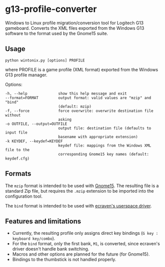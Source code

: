 g13-profile-converter
===========

Windows to Linux profile migration/conversion tool for Logitech G13 gameboard.  Converts
the XML files exported from the Windows G13 software to the format used by the
Gnome15 suite.


Usage
-----

    python wintonix.py [options] PROFILE

where PROFILE is a game profile (XML format) exported from the Windows G13
profile manager.

Options:

    -h, --help              show this help message and exit
    --format=FORMAT         output format: valid values are "mzip" and "bind"
                            (default: mzip)
    -f, --force             force overwrite: overwrite destination file without
                            asking
    -o OUTFILE, --output=OUTFILE
                            output file: destination file (defaults to input file
                            basename with appropriate extension)
    -k KEYDEF, --keydef=KEYDEF
                            keydef file: mappings from the Windows XML file to the
                            corresponding Gnome15 key names (default: keydef.cfg)

Formats
-------
The `mzip` format is intended to be used with [Gnome15](https://projects.russo79.com/projects/gnome15).
The resulting file is a standard Zip file, but requires the `.mzip` extension to be imported into the configuration tool.

The `bind` format is intended to be used with [ecraven's userspace driver](https://github.com/ecraven/g13).

Features and limitations
------------------------
- Currently, the resulting profile only assigns direct key bindings (`G key : keyboard key/combo`).
- For the `bind` format, only the first bank, `M1`, is converted, since ecraven's driver doesn't handle bank switching.
- Macros and other options are planned for the future (for Gnome15).
- Bindings to the thumbstick is not handled properly.
